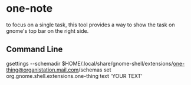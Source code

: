 # one-note
to focus on a single task, this tool provides a way to show the task on gnome's top bar on the right side.

## Command Line

gsettings --schemadir $HOME/.local/share/gnome-shell/extensions/one-thing@organistation.mail.com/schemas set org.gnome.shell.extensions.one-thing text 'YOUR TEXT'
